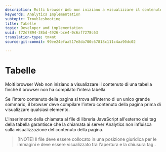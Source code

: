 ```yaml
---
description: Molti browser Web non iniziano a visualizzare il contenuto di una tabella finché il browser non ha compilato l'intera tabella.
keywords: Analytics Implementation
subtopic: Troubleshooting
title: Tabelle
topic: Developer and implementation
uuid: f72d7894-38bd-4926-bce4-0c6af7278c63
translation-type: tm+mt
source-git-commit: 99ee24efaa517e8da700c67818c111c4aa90dc02

---
```



# Tabelle

Molti browser Web non iniziano a visualizzare il contenuto di una tabella finché il browser non ha compilato l'intera tabella.

Se l’intero contenuto della pagina si trova all’interno di un unico grande sommario, il browser deve compilare l’intero contenuto della pagina prima di visualizzare qualsiasi elemento.

L'inserimento della chiamata al file di libreria JavaScript all'esterno dei tag della tabella garantisce che la chiamata ai server Analytics non influisca sulla visualizzazione del contenuto della pagina.

> [!NOTE] Il file deve essere collocato in una posizione giuridica per le immagini e deve essere visualizzato tra l'apertura <body> e la chiusura </body> tag .

